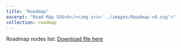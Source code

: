 ```yaml
---
title: "Roadmap"
excerpt: "Road Map SVG<br/><img src='../images/Roadmap-v0.svg'>"
collection: roadmap
---
```


Roadmap nodes list:
[Download file here](https://github.com/phoenixml/roadmap.github.io/blob/master/files/DPA_Family_Nodes.xlsx?raw=true)
